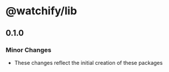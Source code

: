 # @watchify/lib

## 0.1.0

### Minor Changes

- These changes reflect the initial creation of these packages
